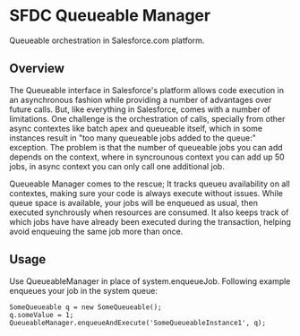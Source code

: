 # SFDC Queueable Manager
Queueable orchestration in Salesforce.com platform.

## Overview
The Queueable interface in Salesforce's platform allows code execution in an asynchronous fashion while providing a number of advantages over future calls. But, like everything in Salesforce, comes with a number of limitations. One challenge is the orchestration of calls, specially from other async contextes like batch apex and queueable itself, which in some instances result in "too many queueable jobs added to the queue:" exception. The problem is that the number of queueable jobs you can add depends on the context, where in syncrounous context you can add up 50 jobs, in async context you can only call one additional job.

 
Queueable Manager comes to the rescue; It tracks queueu availability on all contextes, making sure your code is always execute without issues. While queue space is available, your jobs will be enqueued as usual, then executed synchrously when resources are consumed. It also keeps track of which jobs have have already been executed during the transaction, helping avoid enqueuing the same job more than once.

## Usage
Use QueueableManager in place of system.enqueueJob. Following example enqueues your job in the system queue:

```Apex
SomeQueueable q = new SomeQueueable();
q.someValue = 1;
QueueableManager.enqueueAndExecute('SomeQueueableInstance1', q);
```
